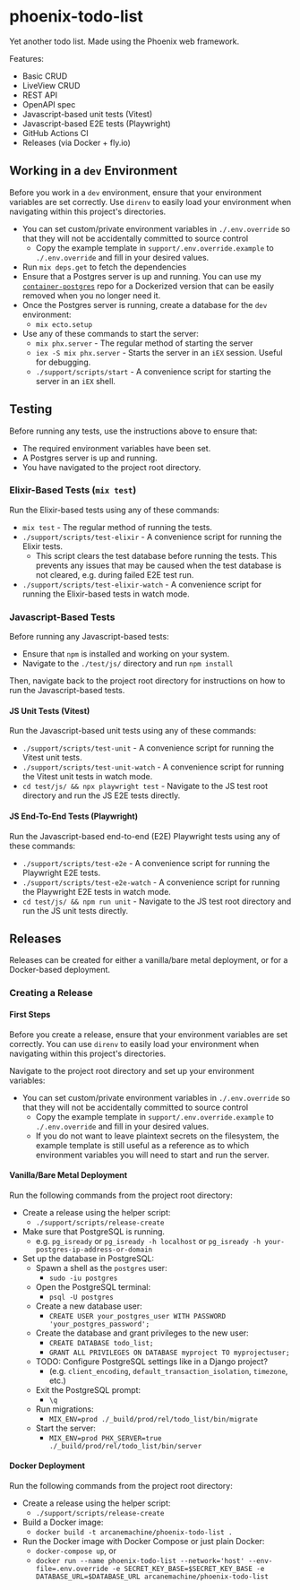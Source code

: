# phoenix-todo-list

Yet another todo list. Made using the Phoenix web framework.

Features:

- Basic CRUD
- LiveView CRUD
- REST API
- OpenAPI spec
- Javascript-based unit tests (Vitest)
- Javascript-based E2E tests (Playwright)
- GitHub Actions CI
- Releases (via Docker + fly.io)

## Working in a `dev` Environment

Before you work in a `dev` environment, ensure that your environment variables are set correctly. Use `direnv` to easily load your environment when navigating within this project's directories.

- You can set custom/private environment variables in `./.env.override` so that they will not be accidentally committed to source control
  - Copy the example template in `support/.env.override.example` to `./.env.override` and fill in your desired values.
- Run `mix deps.get` to fetch the dependencies
- Ensure that a Postgres server is up and running. You can use my [`container-postgres`](https://github.com/arcanemachine/container-postgres) repo for a Dockerized version that can be easily removed when you no longer need it.
- Once the Postgres server is running, create a database for the `dev` environment:
  - `mix ecto.setup`
- Use any of these commands to start the server:
  - `mix phx.server` - The regular method of starting the server
  - `iex -S mix phx.server` - Starts the server in an `iEX` session. Useful for debugging.
  - `./support/scripts/start` - A convenience script for starting the server in an `iEX` shell.

## Testing

Before running any tests, use the instructions above to ensure that:

- The required environment variables have been set.
- A Postgres server is up and running.
- You have navigated to the project root directory.

### Elixir-Based Tests (`mix test`)

Run the Elixir-based tests using any of these commands:

- `mix test` - The regular method of running the tests.
- `./support/scripts/test-elixir` - A convenience script for running the Elixir tests.
  - This script clears the test database before running the tests. This prevents any issues that may be caused when the test database is not cleared, e.g. during failed E2E test run.
- `./support/scripts/test-elixir-watch` - A convenience script for running the Elixir-based tests in watch mode.

### Javascript-Based Tests

Before running any Javascript-based tests:

- Ensure that `npm` is installed and working on your system.
- Navigate to the `./test/js/` directory and run `npm install`

Then, navigate back to the project root directory for instructions on how to run the Javascript-based tests.

#### JS Unit Tests (Vitest)

Run the Javascript-based unit tests using any of these commands:

- `./support/scripts/test-unit` - A convenience script for running the Vitest unit tests.
- `./support/scripts/test-unit-watch` - A convenience script for running the Vitest unit tests in watch mode.
- `cd test/js/ && npx playwright test` - Navigate to the JS test root directory and run the JS E2E tests directly.

#### JS End-To-End Tests (Playwright)

Run the Javascript-based end-to-end (E2E) Playwright tests using any of these commands:

- `./support/scripts/test-e2e` - A convenience script for running the Playwright E2E tests.
- `./support/scripts/test-e2e-watch` - A convenience script for running the Playwright E2E tests in watch mode.
- `cd test/js/ && npm run unit` - Navigate to the JS test root directory and run the JS unit tests directly.

## Releases

Releases can be created for either a vanilla/bare metal deployment, or for a Docker-based deployment.

### Creating a Release

#### First Steps

Before you create a release, ensure that your environment variables are set correctly. You can use `direnv` to easily load your environment when navigating within this project's directories.

Navigate to the project root directory and set up your environment variables:

- You can set custom/private environment variables in `./.env.override` so that they will not be accidentally committed to source control
  - Copy the example template in `support/.env.override.example` to `./.env.override` and fill in your desired values.
  - If you do not want to leave plaintext secrets on the filesystem, the example template is still useful as a reference as to which environment variables you will need to start and run the server.

#### Vanilla/Bare Metal Deployment

Run the following commands from the project root directory:

- Create a release using the helper script:
  - `./support/scripts/release-create`
- Make sure that PostgreSQL is running.
  - e.g. `pg_isready` or `pg_isready -h localhost` or `pg_isready -h your-postgres-ip-address-or-domain`
- Set up the database in PostgreSQL:
  - Spawn a shell as the `postgres` user:
    - `sudo -iu postgres`
  - Open the PostgreSQL terminal:
    - `psql -U postgres`
  - Create a new database user:
    - `CREATE USER your_postgres_user WITH PASSWORD 'your_postgres_password';`
  - Create the database and grant privileges to the new user:
    - `CREATE DATABASE todo_list;`
    - `GRANT ALL PRIVILEGES ON DATABASE myproject TO myprojectuser;`
  - TODO: Configure PostgreSQL settings like in a Django project?
    - (e.g. `client_encoding`, `default_transaction_isolation`, `timezone`, etc.)
  - Exit the PostgreSQL prompt:
    - `\q`
  - Run migrations:
    - `MIX_ENV=prod ./_build/prod/rel/todo_list/bin/migrate`
  - Start the server:
    - `MIX_ENV=prod PHX_SERVER=true ./_build/prod/rel/todo_list/bin/server`

#### Docker Deployment

Run the following commands from the project root directory:

- Create a release using the helper script:
  - `./support/scripts/release-create`
- Build a Docker image:
  - `docker build -t arcanemachine/phoenix-todo-list .`
- Run the Docker image with Docker Compose or just plain Docker:
  - `docker-compose up`, or
  - `docker run --name phoenix-todo-list --network='host' --env-file=.env.override -e SECRET_KEY_BASE=$SECRET_KEY_BASE -e DATABASE_URL=$DATABASE_URL arcanemachine/phoenix-todo-list`
